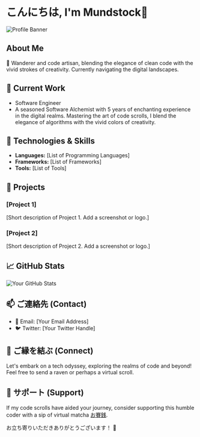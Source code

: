 # こんにちは, I'm Mundstock👋

![Profile Banner](link-to-your-banner-image)

## About Me

🌸 Wanderer and code artisan, blending the elegance of clean code with the vivid strokes of creativity. Currently navigating the digital landscapes.

## 💼 Current Work

- Software Engineer
- A seasoned Software Alchemist with 5 years of enchanting experience in the digital realms. Mastering the art of code scrolls, I blend the elegance of algorithms with the vivid colors of creativity.

## 🔧 Technologies & Skills

- **Languages:** [List of Programming Languages]
- **Frameworks:** [List of Frameworks]
- **Tools:** [List of Tools]

## 🚀 Projects

### [Project 1]

[Short description of Project 1. Add a screenshot or logo.]

### [Project 2]

[Short description of Project 2. Add a screenshot or logo.]

## 📈 GitHub Stats

![Your GitHub Stats](https://github-readme-stats.vercel.app/api?username=your-username&show_icons=true&count_private=true&hide=contribs,prs&theme=radical)

## 📫 ご連絡先 (Contact)

- 📧 Email: [Your Email Address]
- 🐦 Twitter: [Your Twitter Handle]

## 🤝 ご縁を結ぶ (Connect)

Let's embark on a tech odyssey, exploring the realms of code and beyond! Feel free to send a raven or perhaps a virtual scroll.

## 🙏 サポート (Support)

If my code scrolls have aided your journey, consider supporting this humble coder with a sip of virtual matcha [お賽銭](#).

お立ち寄りいただきありがとうございます！ 🌟
